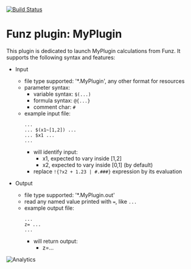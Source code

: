 [![Build Status](https://travis-ci.org/Funz/plugin-MyPlugin.png)](https://travis-ci.org/Funz/plugin-MyPlugin)

# Funz plugin: MyPlugin

This plugin is dedicated to launch MyPlugin calculations from Funz.
It supports the following syntax and features:

  * Input
    * file type supported: '*.MyPlugin', any other format for resources
    * parameter syntax: 
      * variable syntax: `$(...)`
      * formula syntax: `@{...}`
      * comment char: `#`
    * example input file:
        ```
        ...
        ... $(x1~[1,2]) ...
        ... $x1 ...
        ...
        ```
      * will identify input:
        * x1, expected to vary inside [1,2]
        * x2, expected to vary inside [0,1] (by default)
      * replace `!{?x2 + 1.23 | #.###}` expression by its evaluation

  * Output
    * file type supported: '*.MyPlugin.out'
    * read any named value printed with `=`, like `...`
    * example output file:
        ```
        ...
        z= ...
        ...
        ```
        * will return output:
          * z=... 


![Analytics](https://ga-beacon.appspot.com/UA-109580-20/plugin-MyPlugin)

